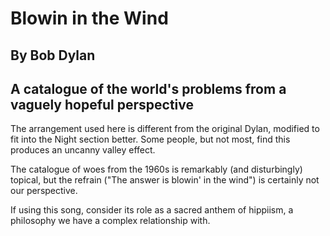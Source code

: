 #  Blowin in the Wind

## By Bob Dylan
## A catalogue of the world's problems from a vaguely hopeful perspective

The arrangement used here is different from the original Dylan,
modified to fit into the Night section better.  Some people, but not
most, find this produces an uncanny valley effect.

The catalogue of woes from the 1960s is remarkably (and disturbingly)
topical, but the refrain ("The answer is blowin' in the wind") is
certainly not our perspective.

If using this song, consider its role as a sacred anthem of hippiism,
a philosophy we have a complex relationship with.